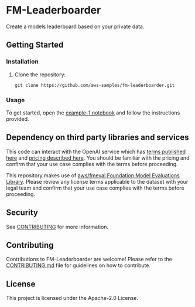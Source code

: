 # FM-Leaderboarder
Create a models leaderboard based on your private data.  

## Getting Started
### Installation

1. Clone the repository:
   ```
   git clone https://github.com/aws-samples/fm-leaderboarder.git
   ```
### Usage

To get started, open the [example-1 notebook](./summariziation_example.ipynb) and follow the instructions provided.


## Dependency on third party libraries and services
This code can interact with the OpenAI service which has [terms published here](https://openai.com/policies/terms-of-use) and [pricing described here](https://openai.com/pricing). You should be familiar with the pricing and confirm that your use case complies with the terms before proceeding.

This repository makes use of [aws/fmeval Foundation Model Evaluations Library](https://github.com/aws/fmeval). Please review any license terms applicable to the dataset with your legal team and confirm that your use case complies with the terms before proceeding.

## Security

See [CONTRIBUTING](CONTRIBUTING.md#security-issue-notifications) for more information.

## Contributing

Contributions to FM-Leaderboarder are welcome! Please refer to the [CONTRIBUTING.md](CONTRIBUTING.md) file for guidelines on how to contribute.

## License

This project is licensed under the Apache-2.0 License.

